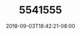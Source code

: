 ---
title: 5541555
date: 2018-09-03T18:42:21-08:00
draft: false
name: 黒羽イヴ
img_url: https://cdn.u1.huluxia.com/g4/M01/63/DF/rBAAdmHwCqyAMx8gAATweI7i9-c476.png
original_fn: DSCF0454.jpg
tags:
- 黒羽イヴ

---